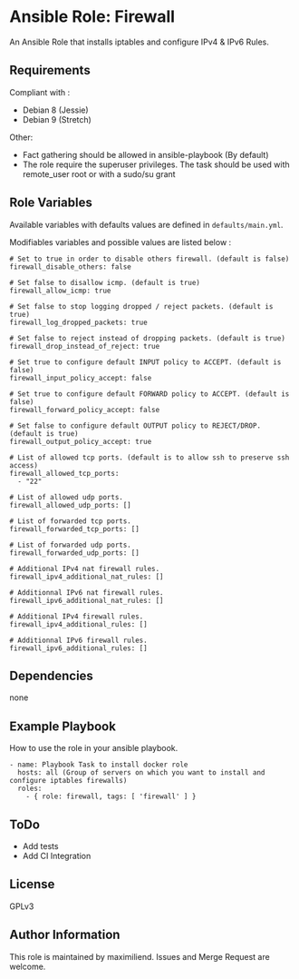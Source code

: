 # Ansible Role: Firewall

An Ansible Role that installs iptables and configure IPv4 & IPv6 Rules.


## Requirements

Compliant with :
- Debian 8 (Jessie)
- Debian 9 (Stretch)

Other:
- Fact gathering should be allowed in ansible-playbook (By default)
- The role require the superuser privileges. The task should be used with remote_user root or with a sudo/su grant


## Role Variables

Available variables with defaults values are defined in `defaults/main.yml`.

Modifiables variables and possible values are listed below :

```
# Set to true in order to disable others firewall. (default is false)
firewall_disable_others: false

# Set false to disallow icmp. (default is true)
firewall_allow_icmp: true

# Set false to stop logging dropped / reject packets. (default is true)
firewall_log_dropped_packets: true

# Set false to reject instead of dropping packets. (default is true)
firewall_drop_instead_of_reject: true

# Set true to configure default INPUT policy to ACCEPT. (default is false)
firewall_input_policy_accept: false

# Set true to configure default FORWARD policy to ACCEPT. (default is false)
firewall_forward_policy_accept: false

# Set false to configure default OUTPUT policy to REJECT/DROP. (default is true)
firewall_output_policy_accept: true

# List of allowed tcp ports. (default is to allow ssh to preserve ssh access)
firewall_allowed_tcp_ports:
  - "22"

# List of allowed udp ports.
firewall_allowed_udp_ports: []

# List of forwarded tcp ports.
firewall_forwarded_tcp_ports: []

# List of forwarded udp ports.
firewall_forwarded_udp_ports: []

# Additional IPv4 nat firewall rules.
firewall_ipv4_additional_nat_rules: []

# Additionnal IPv6 nat firewall rules.
firewall_ipv6_additional_nat_rules: []

# Additional IPv4 firewall rules.
firewall_ipv4_additional_rules: []

# Additionnal IPv6 firewall rules.
firewall_ipv6_additional_rules: []

```

## Dependencies

none


## Example Playbook

How to use the role in your ansible playbook.

    - name: Playbook Task to install docker role
      hosts: all (Group of servers on which you want to install and configure iptables firewalls)
      roles:
        - { role: firewall, tags: [ 'firewall' ] }


## ToDo

- Add tests
- Add CI Integration


## License

GPLv3


## Author Information

This role is maintained by maximiliend. Issues and Merge Request are welcome.
